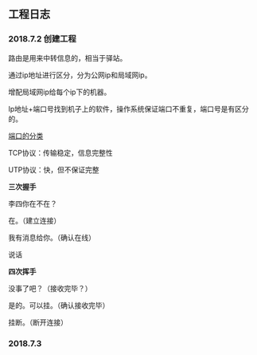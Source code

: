 ## 工程日志
### 2018.7.2 创建工程
路由是用来中转信息的，相当于驿站。

通过ip地址进行区分，分为公网ip和局域网ip。

增配局域网ip给每个ip下的机器。

Ip地址+端口号找到机子上的软件，操作系统保证端口不重复，端口号是有区分的。

[端口的分类](https://baike.baidu.com/item/%E7%AB%AF%E5%8F%A3%E5%8F%B7/10883658#4)

TCP协议：传输稳定，信息完整性

UTP协议：快，但不保证完整

**三次握手**

李四你在不在？

在。（建立连接）

我有消息给你。（确认在线）

说话

**四次挥手**

没事了吧？（接收完毕？）

是的。可以挂。（确认接收完毕）

挂断。（断开连接）



### 2018.7.3 

